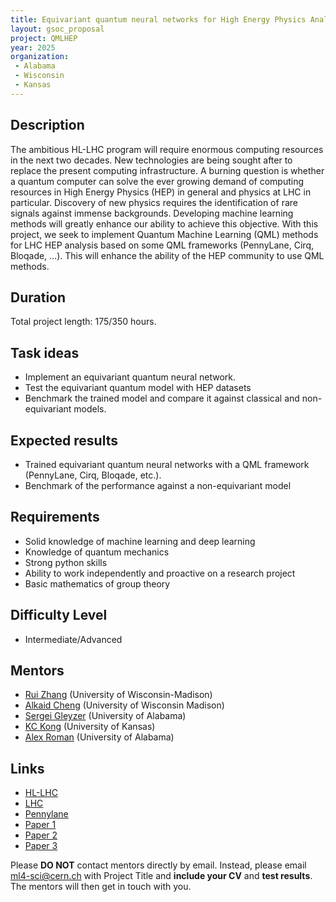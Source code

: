 ```yaml
---
title: Equivariant quantum neural networks for High Energy Physics Analysis at the LHC
layout: gsoc_proposal
project: QMLHEP
year: 2025
organization:
 - Alabama
 - Wisconsin
 - Kansas
---
```


## Description
The ambitious HL-LHC program will require enormous computing resources in the next two decades. New technologies are being sought after to replace the present computing infrastructure. A burning question is whether a quantum computer can solve the ever growing demand of computing resources in High Energy Physics (HEP) in general and physics at LHC in particular. Discovery of new physics requires the identification of rare signals against immense backgrounds. Developing machine learning methods will greatly enhance our ability to achieve this objective. With this project, we seek to implement Quantum Machine Learning (QML) methods for LHC HEP analysis based on some QML frameworks (PennyLane, Cirq, Bloqade, …). This will enhance the ability of the HEP community to use QML methods.

## Duration

Total project length: 175/350 hours.

## Task ideas
  * Implement an equivariant quantum neural network.
  * Test the equivariant quantum model with HEP datasets
  * Benchmark the trained model and compare it against classical and non-equivariant models.
 
## Expected results
  * Trained equivariant quantum neural networks with a QML framework (PennyLane, Cirq, Bloqade, etc.).
  * Benchmark of the performance against a non-equivariant model

<!-- ## Test
Please use [this link](https://docs.google.com/document/d/1sWHt7miyhFXnFeWmZ_El0P7wiRlggj5WPRktA7dsUh8/edit?usp=sharing) to access the test for this project. -->
  
## Requirements
  * Solid knowledge of machine learning and deep learning
  * Knowledge of quantum mechanics
  * Strong python skills
  * Ability to work independently and proactive on a research project
  * Basic mathematics of group theory 

## Difficulty Level
  * Intermediate/Advanced

## Mentors
  * [Rui Zhang](mailto:ml4-sci@cern.ch) (University of Wisconsin-Madison)
  * [Alkaid Cheng](mailto:ml4-sci@cern.ch) (University of Wisconsin Madison)
  * [Sergei Gleyzer](mailto:ml4-sci@cern.ch) (University of Alabama)
  * [KC Kong](mailto:ml4-sci@cern.ch) (University of Kansas)
  * [Alex Roman](mailto:ml4-sci@cern.ch) (University of Alabama)


## Links
  * [HL-LHC](https://hilumilhc.web.cern.ch)
  * [LHC](https://home.cern/science/accelerators/large-hadron-collider)
  * [Pennylane](https://pennylane.ai)
  * [Paper 1](https://arxiv.org/abs/2210.08566)
  * [Paper 2](https://arxiv.org/abs/2311.18672)
  * [Paper 3](https://arxiv.org/abs/2212.00264)

Please **DO NOT** contact mentors directly by email. Instead, please email [ml4-sci@cern.ch](mailto:ml4-sci@cern.ch) with Project Title and **include your CV** and **test results**. The mentors will then get in touch with you.
